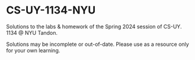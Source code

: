 # CS-UY-1134-NYU
Solutions to the labs &amp; homework of the Spring 2024 session of CS-UY. 1134 @ NYU Tandon.

Solutions may be incomplete or out-of-date. Please use as a resource only for your own learning.
